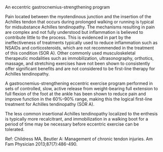 An eccentric gastrocnemius-strengthening program

Pain located between the myotendinous junction and the insertion of the Achilles tendon that occurs during prolonged walking or running is typical for midsubstance Achilles tendinopathy. The mechanisms resulting in pain are complex and not fully understood but inflammation is believed to contribute little to the process. This is evidenced in part by the ineffectiveness of treatments typically used to reduce inflammation such as NSAIDs and corticosteroids, which are not recommended in the treatment of this condition (SOR A). Other commonly used musculoskeletal therapeutic modalities such as immobilization, ultrasonography, orthotics, massage, and stretching exercises have not been shown to consistently offer significant benefits and are not considered to be first-line therapy for Achilles tendinopathy.

A gastrocnemius-strengthening eccentric exercise program performed in sets of controlled, slow, active release from weight-bearing full extension to full flexion of the foot at the ankle has been shown to reduce pain and improve function in the 60%–90% range, making this the logical first-line treatment for Achilles tendinopathy (SOR A).

The less common insertional Achilles tendinopathy localized to the enthesis is typically more recalcitrant, and immobilization in a walking boot for a period of time may be necessary before eccentric exercise can be tolerated.

Ref: Childress MA, Beutler A: Management of chronic tendon injuries. Am Fam Physician 2013;87(7):486-490.